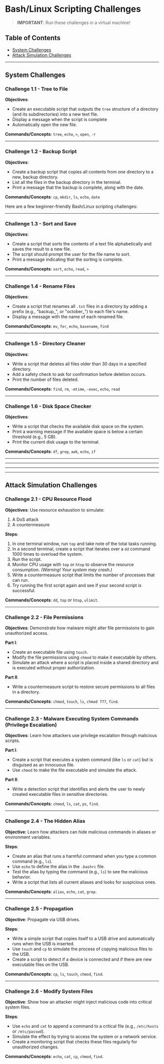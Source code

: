 # Bash/Linux Scripting Challenges 

> **IMPORTANT**: Run these challenges in a virtual machine!

## Table of Contents
- [System Challenges](#System-Challenges)
- [Attack Simulation Challenges](#Attack-Simulation-Challenges)

---

## System Challenges 

### Challenge 1.1 - Tree to File

**Objectives**:  
- Create an executable script that outputs the `tree` structure of a directory (and its subdirectories) into a new text file. 
- Display a message when the script is complete
- Automatically open the new file.

**Commands/Concepts**: `tree`, `echo`, `>`, `open`, `-r`

---

### Challenge 1.2 - Backup Script  

**Objectives**:  
- Create a backup script that copies all contents from one directory to a new, backup directory. 
- List all the files in the backup directory in the terminal. 
- Print a message that the backup is complete, along with the date.

**Commands/Concepts**: `cp`, `mkdir`, `ls`, `echo`, `date` 

Here are a few beginner-friendly Bash/Linux scripting challenges:

---

### Challenge 1.3 - Sort and Save

**Objectives**:  
- Create a script that sorts the contents of a text file alphabetically and saves the result to a new file.
- The script should prompt the user for the file name to sort.
- Print a message indicating that the sorting is complete.

**Commands/Concepts**: `sort`, `echo`, `read`, `>`  

---

### Challenge 1.4 - Rename Files

**Objectives**:  
- Create a script that renames all `.txt` files in a directory by adding a prefix (e.g., "backup_", or "october_") to each file's name.
- Display a message with the name of each renamed file.

**Commands/Concepts**: `mv`, `for`, `echo`, `basename`, `find`

---

### Challenge 1.5 - Directory Cleaner

**Objectives**:  
- Write a script that deletes all files older than 30 days in a specified directory.
- Add a safety check to ask for confirmation before deletion occurs.
- Print the number of files deleted.

**Commands/Concepts**: `find`, `rm`, `-mtime`, `-exec`, `echo`, `read`

---

### Challenge 1.6 - Disk Space Checker

**Objectives**:  
- Write a script that checks the available disk space on the system.
- Print a warning message if the available space is below a certain threshold (e.g., 5 GB).
- Print the current disk usage to the terminal.

**Commands/Concepts**: `df`, `grep`, `awk`, `echo`, `if`

---
---
---
---

## Attack Simulation Challenges

### Challenge 2.1 - CPU Resource Flood

**Objectives**: Use resource exhaustion to simulate:
1. A DoS attack
2. A countermeasure

**Steps**:
1. In one terminal window, run `top` and take note of the total tasks running.
2. In a second terminal, create a script that iterates over a `dd` command 1000 times to overload the system.
3. Run the script.
4. Monitor CPU usage with `top` or `htop` to observe the resource consumption. *(Warning! Your system may crash.)*
5. Write a countermeasure script that limits the number of processes that can run.
6. Try running the first script again and see if your second script is successful. 

**Commands/Concepts**: `dd`, `top` or `htop`, `ulimit`.

---

### Challenge 2.2 - File Permissions

**Objectives**: Demonstrate how malware might alter file permissions to gain unauthorized access.

**Part I**:  
- Create an executable file using `touch`.
- Modify the file permissions using `chmod` to make it executable by others.
- Simulate an attack where a script is placed inside a shared directory and is executed without proper authorization.

**Part II**:  
- Write a countermeasure script to restore secure permissions to all files in a directory.

**Commands/Concepts**: `chmod`, `touch`, `ls`, `chmod 777`, `find`.

---

### Challenge 2.3 - Malware Executing System Commands (Privilege Escalation)

**Objectives**: Learn how attackers use privilege escalation through malicious scripts.

**Part I**:  
- Create a script that executes a system command (like `ls` or `cat`) but is disguised as an innocuous file.
- Use `chmod` to make the file executable and simulate the attack.

**Part II**:  
- Write a detection script that identifies and alerts the user to newly created executable files in sensitive directories.

**Commands/Concepts**: `chmod`, `ls`, `cat`, `ps`, `find`.

---

### Challenge 2.4 - The Hidden Alias

**Objective**: Learn how attackers can hide malicious commands in aliases or environment variables.

**Steps**:
- Create an alias that runs a harmful command when you type a common command (e.g., `ls`).
- Use `echo` to define the alias in the `.bashrc` file.
- Test the alias by typing the command (e.g., `ls`) to see the malicious behavior.
- Write a script that lists all current aliases and looks for suspicious ones.

**Commands/Concepts**: `alias`, `echo`, `cat`, `grep`.

---

### Challenge 2.5 - Propagation

**Objective**: Propagate via USB drives.

**Steps**:
- Write a simple script that copies itself to a USB drive and automatically runs when the USB is inserted.
- Use `touch` and `cp` to simulate the process of copying malicious files to the USB.
- Create a script to detect if a device is connected and if there are new executable files on the USB.

**Commands/Concepts**: `cp`, `ls`, `touch`, `chmod`, `find`.

---

### Challenge 2.6 - Modify System Files

**Objective**: Show how an attacker might inject malicious code into critical system files.

**Steps**:
- Use `echo` and `cat` to append a command to a critical file (e.g., `/etc/hosts` or `/etc/passwd`).
- Simulate the effect by trying to access the system or a network service.
- Create a monitoring script that checks these files regularly for unauthorized changes.

**Commands/Concepts**: `echo`, `cat`, `cp`, `chmod`, `find`.

